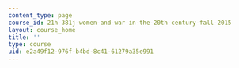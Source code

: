 ```yaml
---
content_type: page
course_id: 21h-381j-women-and-war-in-the-20th-century-fall-2015
layout: course_home
title: ''
type: course
uid: e2a49f12-976f-b4bd-8c41-61279a35e991
---
```

